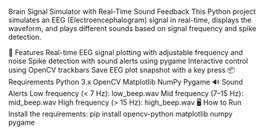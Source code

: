Brain Signal Simulator with Real-Time Sound Feedback
This Python project simulates an EEG (Electroencephalogram) signal in real-time, displays the waveform, and plays different sounds based on signal frequency and spike detection.

🚀 Features
Real-time EEG signal plotting with adjustable frequency and noise
Spike detection with sound alerts using pygame
Interactive control using OpenCV trackbars
Save EEG plot snapshot with a key press
📦 Requirements
Python 3.x
OpenCV
Matplotlib
NumPy
Pygame
🔊 Sound Alerts
Low frequency (< 7 Hz): low_beep.wav
Mid frequency (7–15 Hz): mid_beep.wav
High frequency (> 15 Hz): high_beep.wav
🖥️ How to Run
Install the requirements:
pip install opencv-python matplotlib numpy pygame
